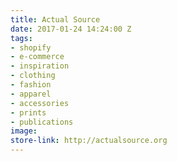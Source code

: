 ```yaml
---
title: Actual Source
date: 2017-01-24 14:24:00 Z
tags:
- shopify
- e-commerce
- inspiration
- clothing
- fashion
- apparel
- accessories
- prints
- publications
image: 
store-link: http://actualsource.org
---
```



